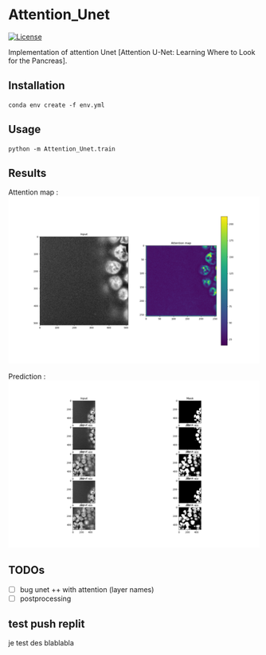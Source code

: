 # Attention_Unet
 
[![License](https://img.shields.io/github/license/EdgarLefevre/Attention_Unet?label=license)](https://github.com/EdgarLefevre/Attention_Unet/blob/main/LICENSE)

Implementation of attention Unet [Attention U-Net:
Learning Where to Look for the Pancreas].

## Installation

```shell
conda env create -f env.yml
```

## Usage

```shell
python -m Attention_Unet.train
```

## Results 

Attention map :
![Attention map](./data/att_map.png)

Prediction :
![Prediction](./data/prediction_wo_att.png)

## TODOs

 - [ ] bug unet ++ with attention (layer names)
 - [ ] postprocessing

## test push replit

je test des 
blablabla